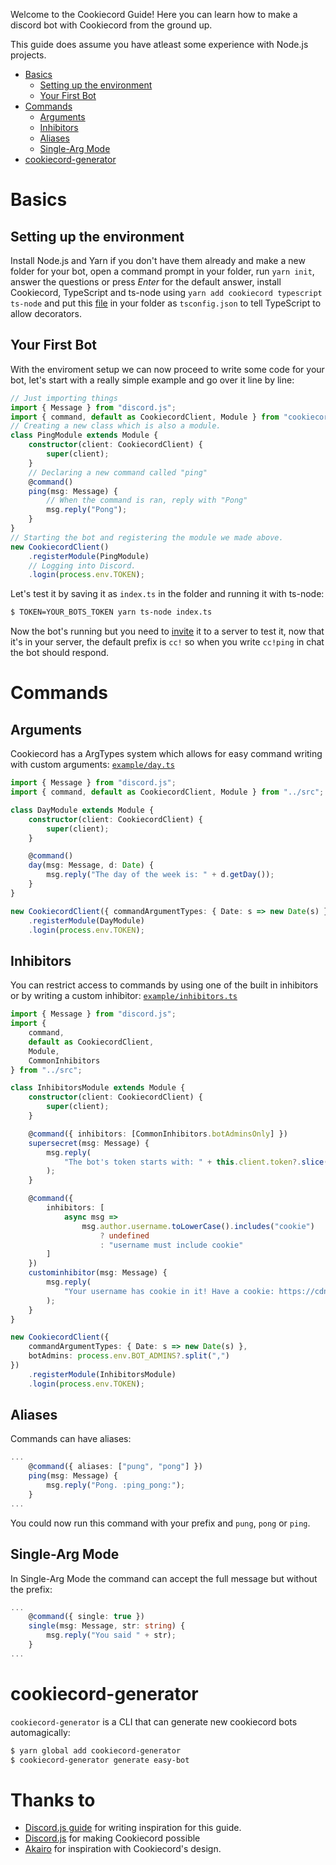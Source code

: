 Welcome to the Cookiecord Guide! Here you can learn how to make a discord bot with Cookiecord from the ground up.

This guide does assume you have atleast some experience with Node.js projects.

-   [Basics](#basics)
    -   [Setting up the environment](#setting-up-the-environment)
    -   [Your First Bot](#your-first-bot)
-   [Commands](#commands)
    -   [Arguments](#arguments)
    -   [Inhibitors](#inhibitors)
    -   [Aliases](#aliases)
    -   [Single-Arg Mode](#single-arg-mode)
-   [cookiecord-generator](#cookiecord-generator)

# Basics

## Setting up the environment

Install Node.js and Yarn if you don't have them already and make a new folder for your bot, open a command prompt in your folder, run `yarn init`, answer the questions or press _Enter_ for the default answer, install Cookiecord, TypeScript and ts-node using `yarn add cookiecord typescript ts-node` and put this [file](https://raw.githubusercontent.com/cookiecord/cookiecord-generator/master/gen/tsconfig.json) in your folder as `tsconfig.json` to tell TypeScript to allow decorators.

## Your First Bot

With the enviroment setup we can now proceed to write some code for your bot, let's start with a really simple example and go over it line by line:

```ts
// Just importing things
import { Message } from "discord.js";
import { command, default as CookiecordClient, Module } from "cookiecord";
// Creating a new class which is also a module.
class PingModule extends Module {
    constructor(client: CookiecordClient) {
        super(client);
    }
    // Declaring a new command called "ping"
    @command()
    ping(msg: Message) {
        // When the command is ran, reply with "Pong"
        msg.reply("Pong");
    }
}
// Starting the bot and registering the module we made above.
new CookiecordClient()
    .registerModule(PingModule)
    // Logging into Discord.
    .login(process.env.TOKEN);
```

Let's test it by saving it as `index.ts` in the folder and running it with ts-node:

```sh
$ TOKEN=YOUR_BOTS_TOKEN yarn ts-node index.ts
```

Now the bot's running but you need to [invite](https://discordjs.guide/preparations/adding-your-bot-to-servers.html) it to a server to test it, now that it's in your server, the default prefix is `cc!` so when you write `cc!ping` in chat the bot should respond.

# Commands

## Arguments

Cookiecord has a ArgTypes system which allows for easy command writing with custom arguments:
[`example/day.ts`](https://github.com/cookiecord/cookiecord/blob/master/example/day.ts)

```ts
import { Message } from "discord.js";
import { command, default as CookiecordClient, Module } from "../src";

class DayModule extends Module {
    constructor(client: CookiecordClient) {
        super(client);
    }

    @command()
    day(msg: Message, d: Date) {
        msg.reply("The day of the week is: " + d.getDay());
    }
}

new CookiecordClient({ commandArgumentTypes: { Date: s => new Date(s) } })
    .registerModule(DayModule)
    .login(process.env.TOKEN);
```

## Inhibitors

You can restrict access to commands by using one of the built in inhibitors or by writing a custom inhibitor:
[`example/inhibitors.ts`](https://github.com/cookiecord/cookiecord/blob/master/example/inhibitors.ts)

```ts
import { Message } from "discord.js";
import {
    command,
    default as CookiecordClient,
    Module,
    CommonInhibitors
} from "../src";

class InhibitorsModule extends Module {
    constructor(client: CookiecordClient) {
        super(client);
    }

    @command({ inhibitors: [CommonInhibitors.botAdminsOnly] })
    supersecret(msg: Message) {
        msg.reply(
            "The bot's token starts with: " + this.client.token?.slice(0, 2)
        );
    }

    @command({
        inhibitors: [
            async msg =>
                msg.author.username.toLowerCase().includes("cookie")
                    ? undefined
                    : "username must include cookie"
        ]
    })
    custominhibitor(msg: Message) {
        msg.reply(
            "Your username has cookie in it! Have a cookie: https://cdn.discordapp.com/avatars/142244934139904000/0db321441968e15b0ee25224746d6bff.png"
        );
    }
}

new CookiecordClient({
    commandArgumentTypes: { Date: s => new Date(s) },
    botAdmins: process.env.BOT_ADMINS?.split(",")
})
    .registerModule(InhibitorsModule)
    .login(process.env.TOKEN);
```

## Aliases

Commands can have aliases:

```ts
...
    @command({ aliases: ["pung", "pong"] })
    ping(msg: Message) {
        msg.reply("Pong. :ping_pong:");
    }
...
```

You could now run this command with your prefix and `pung`, `pong` or `ping`.

## Single-Arg Mode

In Single-Arg Mode the command can accept the full message but without the prefix:

```ts
...
    @command({ single: true })
    single(msg: Message, str: string) {
        msg.reply("You said " + str);
    }
...
```

# cookiecord-generator

`cookiecord-generator` is a CLI that can generate new cookiecord bots automagically:

```sh
$ yarn global add cookiecord-generator
$ cookiecord-generator generate easy-bot
```

# Thanks to

-   [Discord.js guide](https://discordjs.guide/) for writing inspiration for this guide.
-   [Discord.js](https://discord.js.org) for making Cookiecord possible
-   [Akairo](https://discord-akairo.github.io/#/) for inspiration with Cookiecord's design.
